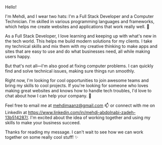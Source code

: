 Hello!

I'm Mehdi, and I wear two hats: I'm a Full Stack Developer and a Computer Technician. I'm skilled in various programming languages and frameworks, which helps me create websites and applications that work really well. 💼

As a Full Stack Developer, I love learning and keeping up with what's new in the tech world. This helps me build modern solutions for my clients. I take my technical skills and mix them with my creative thinking to make apps and sites that are easy to use and do what businesses need, all while making users happy.

But that's not all—I'm also good at fixing computer problems. I can quickly find and solve technical issues, making sure things run smoothly.

Right now, I'm looking for cool opportunities to join awesome teams and bring my skills to cool projects. If you're looking for someone who loves making great websites and knows how to handle tech troubles, I'd love to chat about how I can help your company. 💪

Feel free to email me at mehdimaanz@gmail.com 📫 or connect with me on LinkedIn at https://www.linkedin.com/in/mehdi-abdolnabi-zadeh-13b514287/. I'm excited about the idea of working together and using my skills to make your business succeed.

Thanks for reading my message. I can't wait to see how we can work together on some really cool stuff! ✨


